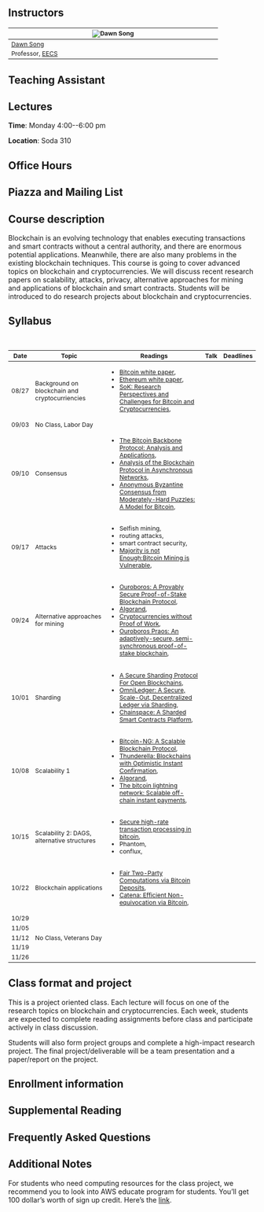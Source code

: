 ## Instructors

<table style="table-layout: fixed; font-size: 88%;">
  <thead>
    <tr>
      <th style="width: 25%;"><img src="https://people.eecs.berkeley.edu/~dawnsong/dawn-berkeley.jpg" alt="Dawn Song"></th>
    </tr>
  </thead>
  <tbody>
    <tr>
      <td><a href="https://people.eecs.berkeley.edu/~dawnsong/">Dawn Song</a></td>
    </tr>
    <tr>
      <td>Professor, <a href="https://eecs.berkeley.edu/">EECS</a></td>
    </tr>
  </tbody>
</table>

## Teaching Assistant

## Lectures

**Time**: Monday 4:00--6:00 pm

**Location**: Soda 310

## Office Hours


## Piazza and Mailing List


## Course description
Blockchain is an evolving technology that enables executing transactions and smart contracts without a central authority, and there are enormous potential applications. Meanwhile, there are also many problems in the existing blockchain techniques. This course is going to cover advanced topics on blockchain and cryptocurrencies. We will discuss recent research papers on scalability, attacks, privacy, alternative approaches for mining and applications of blockchain and smart contracts. Students will be introduced to do research projects about blockchain and cryptocurrencies.

## Syllabus
<table style="table-layout: fixed; font-size: 88%;">
  <thead>
    <tr>
      <th style="width: 5%;">Date</th>
      <th style="width: 40%;">Topic</th>
      <th style="width: 55%;">Readings</th>
      <th style="width: 20%;">Talk</th>
      <th style="width: 10%;">Deadlines</th>
    </tr>
  </thead>
  <tbody>
    <tr>
      <td>08/27</td>
      <td>Background on blockchain and cryptocurriencies</td>
      <td>
        <ul>
        <li><a href="https://bitcoin.org/bitcoin.pdf">Bitcoin white paper</a>,</li>
        <li><a href="https://github.com/ethereum/wiki/wiki/White-Paper">Ethereum white paper</a>,</li>
        <li><a href="http://www.jbonneau.com/doc/BMCNKF15-IEEESP-bitcoin.pdf">SoK: Research Perspectives and Challenges for Bitcoin and Cryptocurrencies</a>,</li>
          </ul>
      </td>
      <td></td>
      <td></td>
    </tr>
    <tr>
      <td>09/03</td>
      <td>No Class, Labor Day</td>
      <td>      </td>
      <td>
      </td>
      <td></td>
    </tr>
    <tr>
      <td>09/10</td>
      <td>Consensus</td>
      <td>
        <ul>
        <li><a href="https://eprint.iacr.org/2014/765.pdf">The Bitcoin Backbone Protocol: Analysis and Applications</a>,</li>
        <li><a href="https://eprint.iacr.org/2016/454.pdf">Analysis of the Blockchain Protocol in Asynchronous Networks</a>,</li>
        <li><a href="https://socrates1024.s3.amazonaws.com/consensus.pdf">Anonymous Byzantine Consensus from Moderately-Hard Puzzles: A Model for Bitcoin</a>,</li>
         </ul>
      </td>
      <td>
        </td>
      <td></td>
    </tr>
    <tr>
      <td>09/17</td>
      <td>Attacks</td>
      <td>
        <ul>
        <li>Selfish mining,</li>
        <li>routing attacks,</li>
        <li>smart contract security,</li>
        <li><a href="https://arxiv.org/pdf/1311.0243.pdf">Majority is not Enough:Bitcoin Mining is Vulnerable</a>,</li>
        </ul>
      </td>
      <td>
      </td>
      <td></td>
    </tr>
    <tr>
      <td>09/24</td>
      <td>Alternative approaches for mining</td>
      <td>
      <ul>
        <li><a href="https://www.semanticscholar.org/paper/Ouroboros%3A-A-Provably-Secure-Proof-of-Stake-Kiayias-Russell/1c14549f7ba7d6a000d79a7d12255eb11113e6fa">Ouroboros: A Provably Secure Proof-of-Stake Blockchain Protocol</a>,</li>
        <li><a href="https://arxiv.org/pdf/1607.01341.pdf">Algorand</a>,</li>
        <li><a href="http://fc16.ifca.ai/bitcoin/papers/BGM16.pdf">Cryptocurrencies without Proof of Work</a>,</li>
        <li><a href="https://eprint.iacr.org/2017/573.pdf">Ouroboros Praos: An adaptively-secure, semi-synchronous proof-of-stake blockchain</a>,</li>
       </ul>
      </td>
      <td>
      </td> 
      <td></td>
    </tr>
    <tr>
      <td>10/01</td>
      <td>Sharding</td>
      <td>      
        <ul>
        <li><a href="https://www.comp.nus.edu.sg/~loiluu/papers/elastico.pdf">A Secure Sharding Protocol For Open Blockchains</a>,</li>
        <li><a href="https://eprint.iacr.org/2017/406.pdf">OmniLedger: A Secure, Scale-Out, Decentralized Ledger via Sharding</a>,</li>
        <li><a href="https://arxiv.org/pdf/1708.03778.pdf">Chainspace: A Sharded Smart Contracts Platform</a>,</li>
       </ul>
      </td>
      <td></td>
      <td></td>
    </tr>
    <tr>
      <td>10/08</td>
      <td>Scalability 1</td>
      <td>
      <ul>
        <li><a href="https://www.usenix.org/system/files/conference/nsdi16/nsdi16-paper-eyal.pdf">Bitcoin-NG: A Scalable Blockchain Protocol</a>,</li>
        <li><a href="https://link.springer.com/chapter/10.1007/978-3-319-78375-8_1">Thunderella: Blockchains with Optimistic Instant Confirmation</a>,</li>
        <li><a href="https://arxiv.org/pdf/1607.01341.pdf">Algorand</a>,</li>
        <li><a href="https://lightning.network/lightning-network-paper.pdf">The bitcoin lightning network: Scalable off-chain instant payments</a>,</li>
       </ul>
      </td>
      <td></td>
      <td></td>
    </tr>
    <tr>
      <td>10/15</td>
      <td>Scalability 2: DAGS, alternative structures</td>
      <td>
       <ul>
        <li><a href="https://link.springer.com/chapter/10.1007/978-3-662-47854-7_32">Secure high-rate transaction processing in bitcoin</a>,</li>
        <li>Phantom,</li>
         <li>conflux,</li>
       </ul>
      </td>
      <td>
      </td>
      <td>
      </td>
    </tr>
    <tr>
      <td>10/22</td>
      <td>Blockchain applications</td>
      <td>
      <ul>
        <li><a href="http://fc14.ifca.ai/bitcoin/papers/bitcoin14_submission_10.pdf">Fair Two-Party Computations via Bitcoin Deposits</a>,</li>
        <li><a href="https://people.csail.mit.edu/alinush/papers/catena-sp2017.pdf">Catena: Efficient Non-equivocation via Bitcoin</a>,</li>
       </ul>
      </td>
      <td></td>
      <td></td>
    </tr>
    <tr>
      <td>10/29</td>
      <td>
      </td>
      <td></td>
      <td>
      </td>
      <td></td>
    </tr>
    <tr>
      <td>11/05</td>
      <td></td>
      <td></td>
      <td></td>
      <td></td>
    </tr>
    <tr>
      <td>11/12</td>
      <td>No Class, Veterans Day</td>
      <td>
      </td>
      <td>
      </td>
      <td></td>
    </tr>
    <tr>
      <td>11/19</td>
      <td></td>
      <td>
      </td>
      <td>
      </td>
      <td></td>
    </tr>
    <tr>
      <td>11/26</td>
      <td>
       </td>
      <td>
      </td>
      <td>
      </td>
      <td></td>
    </tr>
  </tbody>
</table>


## Class format and project
This is a project oriented class. Each lecture will focus on one of the research topics on blockchain and cryptocurrencies. Each week, students are expected to complete reading assignments before class and participate actively in class discussion.

Students will also form project groups and complete a high-impact research project. The final project/deliverable will be a team presentation and a paper/report on the project.


## Enrollment information


## Supplemental Reading

## Frequently Asked Questions

## Additional Notes

For students who need computing resources for the class project, we recommend you to look into AWS educate program for students. You’ll get 100 dollar’s worth of sign up credit. Here’s the [link](https://aws.amazon.com/education/awseducate/apply/).
